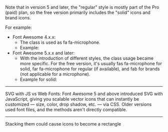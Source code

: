 
Note that in version 5 and later, the "regular" style is mostly part of the Pro (paid) plan, so the free version primarily includes the "solid" icons and brand icons.

For example:
- Font Awesome 4.x.x:
	- The class is used as fa fa-microphone.
	- Example: <i class="fa fa-microphone"></i>
- Font Awesome 5.x.x and later:
	- With the introduction of different styles, the class usage became more specific. For the free version, it's usually fas fa-microphone for solid, far fa-microphone for regular (if available), and fab for brands (not applicable for a microphone).
	- Example for solid: <i class="fas fa-microphone"></i>

---

SVG with JS vs Web Fonts: Font Awesome 5 and above introduced SVG with JavaScript, giving you scalable vector icons that can instantly be customized — size, color, drop shadow, etc. — via CSS. Older versions used font files, and the methods aren't directly compatible.

---

Stacking them could cause icons to become a rectangle